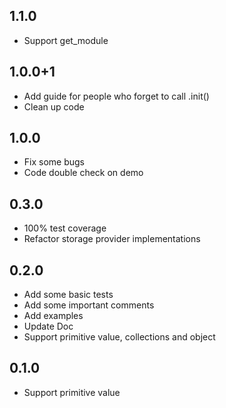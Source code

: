 ## 1.1.0

* Support get_module

## 1.0.0+1

* Add guide for people who forget to call .init()
* Clean up code

## 1.0.0

* Fix some bugs
* Code double check on demo

## 0.3.0

* 100% test coverage
* Refactor storage provider implementations

## 0.2.0

* Add some basic tests
* Add some important comments
* Add examples
* Update Doc
* Support primitive value, collections and object

## 0.1.0

* Support primitive value
